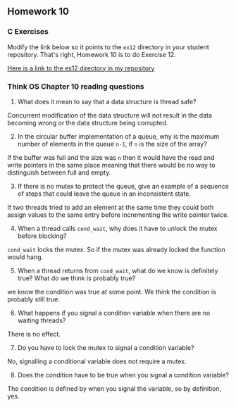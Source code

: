 ## Homework 10

### C Exercises

Modify the link below so it points to the `ex12` directory in your
student repository.  That's right, Homework 10 is to do Exercise 12.

[Here is a link to the ex12 directory in my repository](https://github.com/TShapinsky/ExercisesInC/tree/master/exercises/ex12)

### Think OS Chapter 10 reading questions

1) What does it mean to say that a data structure is thread safe?

Concurrent modification of the data structure will not result in the data becoming wrong or the data structure being corrupted.

2) In the circular buffer implementation of a queue, why is the maximum number of elements in the queue `n-1`,
if `n` is the size of the array?

If the buffer was full and the size was `n` then it would have the read and write pointers in the same place meaning that there would be no way to distinguish between full and empty.

3) If there is no mutex to protect the queue, give an example of a sequence of steps that could leave
the queue in an inconsistent state.

If two threads tried to add an element at the same time they could both assign values to the same entry before incrementing the write pointer twice.

4) When a thread calls `cond_wait`, why does it have to unlock the mutex before blocking?

`cond_wait` locks the mutex. So if the mutex was already locked the function would hang.

5) When a thread returns from `cond_wait`, what do we know is definitely true?  What do we think is probably true?

we know the condition was true at some point. We think the condition is probably still true.

6) What happens if you signal a condition variable when there are no waiting threads?

There is no effect.

7) Do you have to lock the mutex to signal a condition variable?

No, signalling a conditional variable does not require a mutex.

8) Does the condition have to be true when you signal a condition variable?

The condition is defined by when you signal the variable, so by definition, yes.
